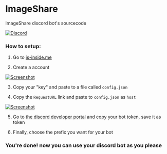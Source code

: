# ImageShare
ImageShare discord bot's sourcecode

[![Discord](https://discordapp.com/api/guilds/194170124859736065/widget.png)](https://discord.gg/wGbNwKc)

### How to setup:

1. Go to [is-inside.me](https://is-inside.me)

2. Create a account

[![Screenshot](https://caterpy.is-inside.me/7UNSUC5F.jpg)](http://caterpy.tk)

3. Copy your "key" and paste to a file called `config.json` 

4. Copy the `RequestURL` link and paste to `config.json` as `host`

[![Screenshot](https://caterpy.is-inside.me/PZbkvk8X.jpg)](http://caterpy.tk)

5. Go to [the discord developer portal](https://discordapp.com/developers/applications/) and copy your bot token, save it as token

6. Finally, choose the prefix you want for your bot

### You're done! now you can use your discord bot as you please
